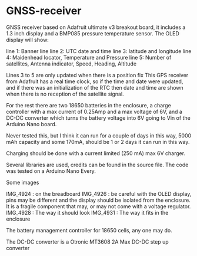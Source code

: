 # GNSS-receiver
GNSS receiver based on Adafruit ultimate v3 breakout board, it includes a 1.3 inch display and a BMP085 
pressure temperature sensor. The OLED display will show:

line 1: Banner line
line 2: UTC date and time
line 3: latitude and longitude
line 4: Maidenhead locator, Temperature and Pressure
line 5: Number of satellites, Antenna indicator, Speed, Heading, Altitude  

Lines 3 to 5 are only updated when there is a position fix
This GPS receiver from Adafruit has a real time clock, so if the time
and date were updated, and if there was an initialization of the RTC 
then date and time are shown when there is no reception of the satellite 
signal.

For the rest there are two 18650 batteries in the enclosure, a charge 
controller with a max current of 0.25Amp and a max voltage of 6V, and
a DC-DC converter which turns the battery voltage into 6V going to 
Vin of the Arduino Nano board.

Never tested this, but I think it can run for a couple of days in this 
way, 5000 mAh capacity and some 170mA, should be 1 or 2 days it can run
in this way.

Charging should be done with a current limited (250 mA) max 6V charger.

Several libraries are used, credits can be found in the source file. The
code was tested on a Arduino Nano Every. 

Some images

IMG_4924 : on the breadboard
IMG_4926 : be careful with the OLED display, pins may be different and 
           the display should be isolated from the enclosure. It is a
           fragile component that may, or may not come with a
           voltage regulator.
IMG_4928 : The way it should look
IMG_4931 : The way it fits in the enclosure

The battery management controller for 18650 cells, any one may do.

The DC-DC converter is a Otronic MT3608 2A Max DC-DC step up converter

